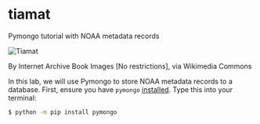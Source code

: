 # tiamat
Pymongo tutorial with NOAA metadata records


![Tiamat](https://github.com/rebeccabilbro/tiamat/blob/master/images/tiamat.jpg)  

By Internet Archive Book Images [No restrictions], via Wikimedia Commons

In this lab, we will use Pymongo to store NOAA metadata records to a database. First, ensure you have `pymongo` [installed](https://api.mongodb.org/python/current/installation.html). Type this into your terminal:

```bash
$ python -m pip install pymongo
```

